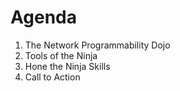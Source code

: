 # Agenda

1. The Network Programmability Dojo
2. Tools of the Ninja
3. Hone the Ninja Skills
4. Call to Action
